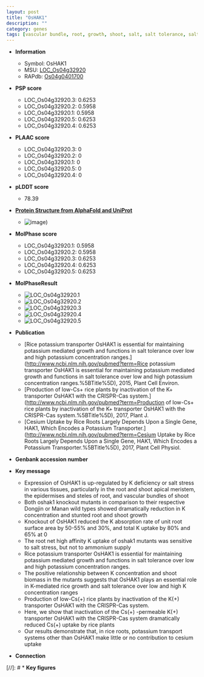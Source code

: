 ```yaml
---
layout: post
title: "OsHAK1"
description: ""
category: genes
tags: [vascular bundle, root, growth, shoot, salt, salt tolerance, salt stress, tolerance, stress, transporter, biomass, shoot apical meristem, potassium, steles]
---
```


* **Information**  
    + Symbol: OsHAK1  
    + MSU: [LOC_Os04g32920](http://rice.plantbiology.msu.edu/cgi-bin/ORF_infopage.cgi?orf=LOC_Os04g32920)  
    + RAPdb: [Os04g0401700](http://rapdb.dna.affrc.go.jp/viewer/gbrowse_details/irgsp1?name=Os04g0401700)  

* **PSP score**  
    + LOC_Os04g32920.3: 0.6253 
    + LOC_Os04g32920.2: 0.5958 
    + LOC_Os04g32920.1: 0.5958 
    + LOC_Os04g32920.5: 0.6253 
    + LOC_Os04g32920.4: 0.6253 

* **PLAAC score**  
    + LOC_Os04g32920.3: 0 
    + LOC_Os04g32920.2: 0 
    + LOC_Os04g32920.1: 0 
    + LOC_Os04g32920.5: 0 
    + LOC_Os04g32920.4: 0 

* **pLDDT score**
    + 78.39

* **[Protein Structure from AlphaFold and UniProt](https://www.uniprot.org/uniprotkb/Q6VVA6/entry#structure)**
    + ![image](https://ricepsp.github.io/images/Q6/AF-Q6VVA6-F1.png))

* **MolPhase score**
    + LOC_Os04g32920.1: 0.5958
    + LOC_Os04g32920.2: 0.5958
    + LOC_Os04g32920.3: 0.6253
    + LOC_Os04g32920.4: 0.6253
    + LOC_Os04g32920.5: 0.6253

* **MolPhaseResult**
    + ![LOC_Os04g32920.1](https://ricepsp.github.io/pictures/LOC_Os04g/LOC_Os04g32920.1.png)
    + ![LOC_Os04g32920.2](https://ricepsp.github.io/pictures/LOC_Os04g/LOC_Os04g32920.2.png)
    + ![LOC_Os04g32920.3](https://ricepsp.github.io/pictures/LOC_Os04g/LOC_Os04g32920.3.png)
    + ![LOC_Os04g32920.4](https://ricepsp.github.io/pictures/LOC_Os04g/LOC_Os04g32920.4.png)
    + ![LOC_Os04g32920.5](https://ricepsp.github.io/pictures/LOC_Os04g/LOC_Os04g32920.5.png)

* **Publication**  
    + [Rice potassium transporter OsHAK1 is essential for maintaining potassium mediated growth and functions in salt tolerance over low and high potassium concentration ranges.](http://www.ncbi.nlm.nih.gov/pubmed?term=Rice potassium transporter OsHAK1 is essential for maintaining potassium mediated growth and functions in salt tolerance over low and high potassium concentration ranges.%5BTitle%5D), 2015, Plant Cell Environ.
    + [Production of low-Cs+ rice plants by inactivation of the K+ transporter OsHAK1 with the CRISPR-Cas system.](http://www.ncbi.nlm.nih.gov/pubmed?term=Production of low-Cs+ rice plants by inactivation of the K+ transporter OsHAK1 with the CRISPR-Cas system.%5BTitle%5D), 2017, Plant J.
    + [Cesium Uptake by Rice Roots Largely Depends Upon a Single Gene, HAK1, Which Encodes a Potassium Transporter.](http://www.ncbi.nlm.nih.gov/pubmed?term=Cesium Uptake by Rice Roots Largely Depends Upon a Single Gene, HAK1, Which Encodes a Potassium Transporter.%5BTitle%5D), 2017, Plant Cell Physiol.

* **Genbank accession number**  

* **Key message**  
    + Expression of OsHAK1 is up-regulated by K deficiency or salt stress in various tissues, particularly in the root and shoot apical meristem, the epidermises and steles of root, and vascular bundles of shoot
    + Both oshak1 knockout mutants in comparison to their respective Dongjin or Manan wild types showed dramatically reduction in K concentration and stunted root and shoot growth
    + Knockout of OsHAK1 reduced the K absorption rate of unit root surface area by 50-55% and 30%, and total K uptake by 80% and 65% at 0
    + The root net high affinity K uptake of oshak1 mutants was sensitive to salt stress, but not to ammonium supply
    + Rice potassium transporter OsHAK1 is essential for maintaining potassium mediated growth and functions in salt tolerance over low and high potassium concentration ranges.
    + The positive relationship between K concentration and shoot biomass in the mutants suggests that OsHAK1 plays an essential role in K-mediated rice growth and salt tolerance over low and high K concentration ranges
    + Production of low-Cs(+) rice plants by inactivation of the K(+) transporter OsHAK1 with the CRISPR-Cas system.
    + Here, we show that inactivation of the Cs(+) -permeable K(+) transporter OsHAK1 with the CRISPR-Cas system dramatically reduced Cs(+) uptake by rice plants
    + Our results demonstrate that, in rice roots, potassium transport systems other than OsHAK1 make little or no contribution to cesium uptake

* **Connection**  

[//]: # * **Key figures**  


